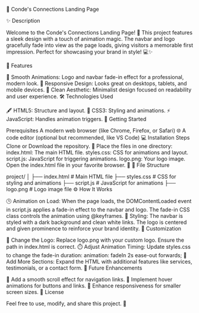 🎨 Conde's Connections Landing Page

✨ Description

Welcome to the Conde's Connections Landing Page! 🚀 This project features a sleek design with a touch of animation magic. The navbar and logo gracefully fade into view as the page loads, giving visitors a memorable first impression. Perfect for showcasing your brand in style! 💻✨

🌟 Features

🎥 Smooth Animations: Logo and navbar fade-in effect for a professional, modern look.
📱 Responsive Design: Looks great on desktops, tablets, and mobile devices.
🎨 Clean Aesthetic: Minimalist design focused on readability and user experience.
🛠️ Technologies Used

🖋️ HTML5: Structure and layout.
🎨 CSS3: Styling and animations.
⚡ JavaScript: Handles animation triggers.
🚀 Getting Started

Prerequisites
A modern web browser (like Chrome, Firefox, or Safari) 🌐
A code editor (optional but recommended, like VS Code) 💻
Installation Steps
Clone or Download the repository. 📂
Place the files in one directory:
index.html: The main HTML file.
styles.css: CSS for animations and layout.
script.js: JavaScript for triggering animations.
logo.png: Your logo image.
Open the index.html file in your favorite browser. 🌟
📁 File Structure

project/
│
├── index.html         # Main HTML file
├── styles.css         # CSS for styling and animations
├── script.js          # JavaScript for animations
├── logo.png           # Logo image file
⚙️ How It Works

🕒 Animation on Load:
When the page loads, the DOMContentLoaded event in script.js applies a fade-in effect to the navbar and logo.
The fade-in CSS class controls the animation using @keyframes.
🎨 Styling:
The navbar is styled with a dark background and clean white links.
The logo is centered and given prominence to reinforce your brand identity.
🎯 Customization

🎨 Change the Logo: Replace logo.png with your custom logo. Ensure the path in index.html is correct.
⏱️ Adjust Animation Timing: Update styles.css to change the fade-in duration:
animation: fadeIn 2s ease-out forwards;
📜 Add More Sections: Expand the HTML with additional features like services, testimonials, or a contact form.
🔮 Future Enhancements

🌟 Add a smooth scroll effect for navigation links.
🌈 Implement hover animations for buttons and links.
📱 Enhance responsiveness for smaller screen sizes.
📜 License

Feel free to use, modify, and share this project. 🎉

